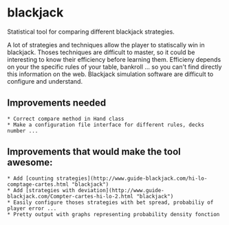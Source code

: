 blackjack
=========

Statistical tool for comparing different blackjack strategies.

A lot of strategies and techniques allow the player to statiscally win in
blackjack. Thoses techniques are difficult to master, so it could be interesting
to know their efficiency before learning them. Efficieny depends on your the
specific rules of your table, bankroll ... so you can't find directly this
information on the web. Blackjack simulation software are difficult to configure
and understand.


Improvements needed
-------------------
    * Correct compare method in Hand class
    * Make a configuration file interface for different rules, decks number ...

Improvements that would make the tool awesome:
----------------------------------------------
    * Add [counting strategies](http://www.guide-blackjack.com/hi-lo-comptage-cartes.html "blackjack")
    * Add [strategies with deviation](http://www.guide-blackjack.com/Compter-cartes-hi-lo-2.html "blackjack")
    * Easily configure thoses strategies with bet spread, probabiliy of player error ...
    * Pretty output with graphs representing probability density fonction
